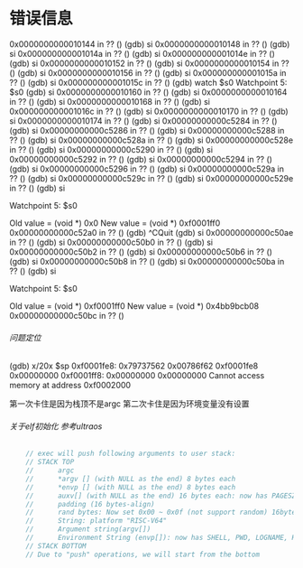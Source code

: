 # 错误信息

0x0000000000010144 in ?? ()
(gdb) si
0x0000000000010148 in ?? ()
(gdb) si
0x000000000001014a in ?? ()
(gdb) si
0x000000000001014e in ?? ()
(gdb) si
0x0000000000010152 in ?? ()
(gdb) si
0x0000000000010154 in ?? ()
(gdb) si
0x0000000000010156 in ?? ()
(gdb) si
0x000000000001015a in ?? ()
(gdb) si
0x000000000001015c in ?? ()
(gdb) watch $s0
Watchpoint 5: $s0
(gdb) si
0x0000000000010160 in ?? ()
(gdb) si
0x0000000000010164 in ?? ()
(gdb) si
0x0000000000010168 in ?? ()
(gdb) si
0x000000000001016c in ?? ()
(gdb) si
0x0000000000010170 in ?? ()
(gdb) si
0x0000000000010174 in ?? ()
(gdb) si
0x00000000000c5284 in ?? ()
(gdb) si
0x00000000000c5286 in ?? ()
(gdb) si
0x00000000000c5288 in ?? ()
(gdb) si
0x00000000000c528a in ?? ()
(gdb) si
0x00000000000c528e in ?? ()
(gdb) si
0x00000000000c5290 in ?? ()
(gdb) si
0x00000000000c5292 in ?? ()
(gdb) si
0x00000000000c5294 in ?? ()
(gdb) si
0x00000000000c5296 in ?? ()
(gdb) si
0x00000000000c529a in ?? ()
(gdb) si
0x00000000000c529c in ?? ()
(gdb) si
0x00000000000c529e in ?? ()
(gdb) si

Watchpoint 5: $s0

Old value = (void *) 0x0
New value = (void *) 0xf0001ff0
0x00000000000c52a0 in ?? ()
(gdb) ^CQuit
(gdb) si
0x00000000000c50ae in ?? ()
(gdb) si
0x00000000000c50b0 in ?? ()
(gdb) si
0x00000000000c50b2 in ?? ()
(gdb) si
0x00000000000c50b6 in ?? ()
(gdb) si
0x00000000000c50b8 in ?? ()
(gdb) si
0x00000000000c50ba in ?? ()
(gdb) si

Watchpoint 5: $s0

Old value = (void *) 0xf0001ff0
New value = (void *) 0x4bb9bcb08
0x00000000000c50bc in ?? ()

###### 问题定位
(gdb) x/20x $sp
0xf0001fe8:     0x79737562      0x00786f62      0xf0001fe8      0x00000000
0xf0001ff8:     0x00000000      0x00000000      Cannot access memory at address 0xf0002000

第一次卡住是因为栈顶不是argc
第二次卡住是因为环境变量没有设置


###### 关于elf初始化 参考ultraos
``` c
    // exec will push following arguments to user stack:
    // STACK TOP
    //      argc
    //      *argv [] (with NULL as the end) 8 bytes each
    //      *envp [] (with NULL as the end) 8 bytes each
    //      auxv[] (with NULL as the end) 16 bytes each: now has PAGESZ(6)
    //      padding (16 bytes-align)
    //      rand bytes: Now set 0x00 ~ 0x0f (not support random) 16bytes
    //      String: platform "RISC-V64"
    //      Argument string(argv[])
    //      Environment String (envp[]): now has SHELL, PWD, LOGNAME, HOME, USER, PATH
    // STACK BOTTOM
    // Due to "push" operations, we will start from the bottom
```
